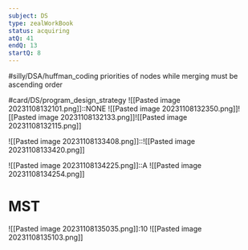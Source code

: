 ```yaml
---
subject: DS
type: zealWorkBook
status: acquiring
atQ: 41
endQ: 13
startQ: 8
---
```

#silly/DSA/huffman_coding priorities of nodes while merging must be ascending order


#card/DS/program_design_strategy
![[Pasted image 20231108132101.png]]::NONE ![[Pasted image 20231108132350.png]]![[Pasted image 20231108132133.png]]![[Pasted image 20231108132115.png]]

![[Pasted image 20231108133408.png]]::![[Pasted image 20231108133420.png]]

![[Pasted image 20231108134225.png]]::A ![[Pasted image 20231108134254.png]]

# MST
![[Pasted image 20231108135035.png]]:10 ![[Pasted image 20231108135103.png]]

